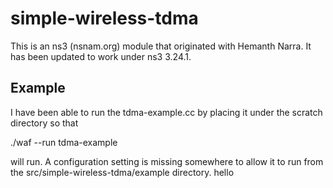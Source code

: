 simple-wireless-tdma
====================

This is an ns3 (nsnam.org) module that originated with Hemanth Narra.
It has been updated to work under ns3 3.24.1.

## Example
I have been able to run the tdma-example.cc by placing it under the 
scratch directory so that 

./waf --run tdma-example

will run. A configuration setting is missing somewhere to allow it to
run from the src/simple-wireless-tdma/example directory.
hello
